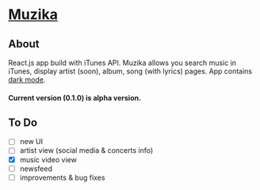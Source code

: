 # [Muzika](https://github.com/jb1905/Muzika)

## About
React.js app build with iTunes API. Muzika allows you search music in iTunes, display artist (soon), album, song (with lyrics) pages. App contains [dark mode](https://github.com/jb1905/darky.js).

#### Current version (0.1.0) is alpha version.

## To Do
- [ ] new UI
- [ ] artist view (social media & concerts info)
- [x] music video view
- [ ] newsfeed
- [ ] improvements & bug fixes
